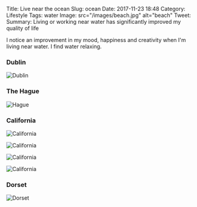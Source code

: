 Title: Live near the ocean
Slug: ocean
Date: 2017-11-23 18:48
Category:  Lifestyle 
Tags: water
Image: src="/images/beach.jpg" alt="beach"
Tweet: 
Summary: Living or working near water has significantly improved my quality of life

I notice an improvement in my mood, happiness and creativity when I'm living near water. I find water relaxing.

### Dublin

![Dublin]({filename}../images/dublin.jpg)

### The Hague

![Hague]({filename}../images/hague.jpg)

### California

![California]({filename}../images/california.jpg)

![California]({filename}../images/california2.jpg)

![California]({filename}../images/california3.jpg)

![California]({filename}../images/california7.jpg)

### Dorset

![Dorset]({filename}../images/dorset.jpg)